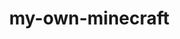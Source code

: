 















<!DOCTYPE html>
<html lang="en">
<head>
  <meta charset="UTF-8">
  <title>MiniCraft</title>
  <style>
    body { margin: 0; overflow: hidden; }
    canvas { display: block; }
  </style>
</head>
<body>
  <script type="module">
    import * as THREE from 'https://cdn.skypack.dev/three@0.152.2';
    import { PointerLockControls } from 'https://cdn.skypack.dev/three/examples/jsm/controls/PointerLockControls.js';

    // Scene setup
    const scene = new THREE.Scene();
    const camera = new THREE.PerspectiveCamera(75, window.innerWidth/window.innerHeight, 0.1, 1000);
    const renderer = new THREE.WebGLRenderer();
    renderer.setSize(window.innerWidth, window.innerHeight);
    document.body.appendChild(renderer.domElement);

    // Lighting
    const light = new THREE.DirectionalLight(0xffffff, 1);
    light.position.set(5, 10, 7.5);
    scene.add(light);

    // Controls
    const controls = new PointerLockControls(camera, document.body);
    document.body.addEventListener('click', () => controls.lock());
    scene.add(controls.getObject());

    // Ground
    const groundSize = 20;
    for (let x = -groundSize; x < groundSize; x++) {
      for (let z = -groundSize; z < groundSize; z++) {
        addBlock(x, 0, z);
      }
    }



    // Add/Remove Blocks
    const blockGeometry = new THREE.BoxGeometry(1, 1, 1);
    const blockMaterial = new THREE.MeshStandardMaterial({ color: 0x8B4513 });
    const blocks = [];

    function addBlock(x, y, z) {
      const block = new THREE.Mesh(blockGeometry, blockMaterial.clone());
      block.position.set(x, y, z);
      scene.add(block);
      blocks.push(block);
    }

    // Raycasting for block interaction
    const raycaster = new THREE.Raycaster();
    const mouse = new THREE.Vector2();

    window.addEventListener('mousedown', () => {
      raycaster.setFromCamera(new THREE.Vector2(), camera);
      const intersects = raycaster.intersectObjects(blocks);
      if (intersects.length > 0) {
        const hit = intersects[0];
        if (event.button === 0) {
          // Left click = remove block
          scene.remove(hit.object);
          blocks.splice(blocks.indexOf(hit.object), 1);
        } else if (event.button === 2) {
          // Right click = place block
          const pos = hit.object.position.clone().add(hit.face.normal);
          addBlock(Math.round(pos.x), Math.round(pos.y), Math.round(pos.z));
        }
      }
    });

    window.addEventListener('contextmenu', e => e.preventDefault());

    // Movement
    const move = { forward: false, backward: false, left: false, right: false };
    document.addEventListener('keydown', e => {
      if (e.code === 'KeyW') move.forward = true;
      if (e.code === 'KeyS') move.backward = true;
      if (e.code === 'KeyA') move.left = true;
      if (e.code === 'KeyD') move.right = true;
    });
    document.addEventListener('keyup', e => {
      if (e.code === 'KeyW') move.forward = false;
      if (e.code === 'KeyS') move.backward = false;
      if (e.code === 'KeyA') move.left = false;
      if (e.code === 'KeyD') move.right = false;
    });

    const velocity = new THREE.Vector3();
    const speed = 0.1;

    function animate() {
      requestAnimationFrame(animate);

      if (controls.isLocked) {
        velocity.set(0, 0, 0);
        if (move.forward) velocity.z -= speed;
        if (move.backward) velocity.z += speed;
        if (move.left) velocity.x -= speed;
        if (move.right) velocity.x += speed;

        controls.moveRight(velocity.x);
        controls.moveForward(velocity.z);
      }

      renderer.render(scene, camera);
    }

    camera.position.y = 2;
    animate();
  </script>
</body>
</html>












 
# my-own-minecraft







